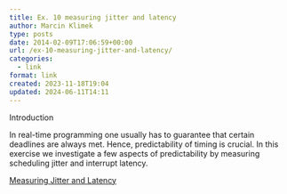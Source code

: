 ```yaml
---
title: Ex. 10 measuring jitter and latency
author: Marcin Klimek
type: posts
date: 2014-02-09T17:06:59+00:00
url: /ex-10-measuring-jitter-and-latency/
categories:
  - link
format: link
created: 2023-11-18T19:04
updated: 2024-06-11T14:11
---
```


Introduction

In real-time programming one usually has to guarantee that certain deadlines are always met. Hence, predictability of timing is crucial. In this exercise we investigate a few aspects of predictability by measuring scheduling jitter and interrupt latency.

[Measuring Jitter and Latency](http://www.cs.ru.nl/lab/xenomai/exercises_xenomai2.4/ex10/Exercise-10.html)
